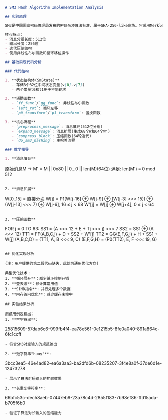 ```markdown
# SM3 Hash Algorithm Implementation Analysis

## 实验原理

SM3是中国国家密码管理局发布的密码杂凑算法标准，属于SHA-256-like家族。它采用Merkle-Damgård结构，输出256位(32字节)哈希值，主要应用于数字签名、消息认证等安全领域。

核心特点：
- 消息分组长度：512位
- 输出长度：256位
- 迭代压缩结构
- 使用非线性布尔函数和循环移位操作

## 基础实现代码分析

### 代码结构

1. **状态结构体(SmState)**
   - 存储8个32位中间状态变量(v[0]-v[7])
   - 两个常量t0和t1用于不同轮次

2. **辅助函数**
   - `ff_func`/`gg_func`: 非线性布尔函数
   - `left_rot`: 循环左移
   - `p0_transform`/`p1_transform`: 置换函数

3. **核心流程**
   - `preprocess_message`: 消息填充(512位分组)
   - `expand_message`: 消息扩展(生成68个W和64个W')
   - `compress_block`: 压缩函数(64轮迭代)
   - `do_sm3_hashing`: 主哈希流程

### 数学推导

1. **消息填充**
   ```
   原始消息M → M' = M || 0x80 || 0...0 || len(M)(64位)
   满足: len(M') ≡ 0 mod 512
   ```

2. **消息扩展**
   ```
   W[0..15] = 直接分块
   W[j] = P1(W[j-16] ⊕ W[j-9] ⊕ (W[j-3] <<< 15)) ⊕ (W[j-13] <<< 7) ⊕ W[j-6], 16 ≤ j < 68
   W'[j] = W[j] ⊕ W[j+4], 0 ≤ j < 64
   ```

3. **压缩函数**
   ```
   FOR j = 0 TO 63:
       SS1 = (A <<< 12 + E + Tj <<< j) <<< 7
       SS2 = SS1 ⊕ (A <<< 12)
       TT1 = FF(A,B,C,j) + D + SS2 + W'[j]
       TT2 = GG(E,F,G,j) + H + SS1 + W[j]
       (A,B,C,D) = (TT1, A, B <<< 9, C)
       (E,F,G,H) = (P0(TT2), E, F <<< 19, G)
   ```

## 优化实现分析

(注：用户提供的第二段代码缺失，此处为通用优化方向)

典型优化技术：
1. **循环展开**：减少循环控制开销
2. **查表法**：预计算常用值
3. **SIMD指令**：并行处理多个数据
4. **内存访问优化**：减少缓存未命中

## 实验结果分析

测试用例及输出：
1. **空字符串**:
   ```
   25815609-57dab6c6-999fb4f4-ea78e561-0e1215b5-8fe0a040-891a864c-6fc1ccff
   ```
   - 符合SM3对空输入的规范输出

2. **短字符串"huuy"**:
   ```
   3bcc3ea5-46e4ad82-ea6a3aa3-ba2dfd6b-08235207-3f4e8a0f-37de6d1e-12473278
   ```
   - 展示了算法对短输入的扩散效果

3. **长重复字符串**:
   ```
   66bfc53c-dec58aeb-07447eb9-23a78c4d-2855f183-7b98ef86-ffd15ada-b705f6b0
   ```
   - 验证了算法对长输入的压缩能力



